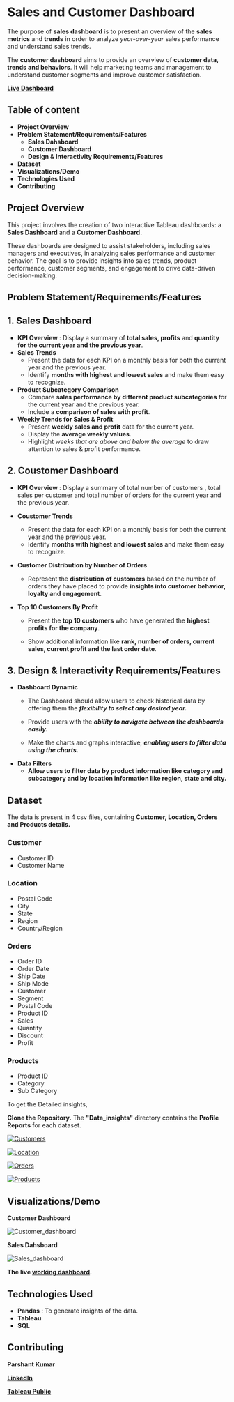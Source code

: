 
# **Sales and Customer Dashboard**

The purpose of **sales dashboard** is to present an overview of the **sales metrics** and **trends** in order to analyze *year-over-year* sales performance and understand sales trends.

The **customer dashboard** aims to provide an overview of **customer data, trends and behaviors**. It will help marketing teams and management to understand customer segments and improve customer satisfaction.

[**Live Dashboard**](https://public.tableau.com/views/SalesCustomerDashboardsDynamic_17260674432040/SalesDashboard?:language=en-US&:sid=&:redirect=auth&:display_count=n&:origin=viz_share_link)

## **Table of content**
- **Project Overview**
- **Problem Statement/Requirements/Features**
    - **Sales Dahsboard**
    - **Customer Dashboard**
    - **Design & Interactivity Requirements/Features**
- **Dataset**
- **Visualizations/Demo**
- **Technologies Used**
- **Contributing**

## **Project Overview**

This project involves the creation of two interactive Tableau dashboards: a **Sales Dashboard** and a **Customer Dashboard.**

These dashboards are designed to assist stakeholders, including sales managers and executives, in analyzing sales performance and customer behavior. The goal is to provide insights into sales trends, product performance, customer segments, and engagement to drive data-driven decision-making.

## **Problem Statement/Requirements/Features**

## **1. Sales Dashboard** 
- **KPI Overview** : Display a summary of **total sales, profits** and **quantity for the current year and the previous year**.
- **Sales Trends**
    - Present the data for each KPI on a monthly basis for both the current year and the previous year.
    - Identify **months with highest and lowest sales** and make them easy to recognize.
- **Product Subcategory Comparison**
    - Compare **sales performance by different product subcategories** for the current year and the previous year.
    - Include a **comparison of sales with profit**.
- **Weekly Trends for Sales & Profit**
    - Present **weekly sales and profit** data for the current year.
    - Display the **average weekly values**.
    - Highlight *weeks that are above and below the average* to draw attention to sales & profit performance.

## **2. Coustomer Dashboard**
- **KPI Overview** : Display a summary of total number of customers , total sales per customer and total number of orders for the current year and the previous year.
- **Coustomer Trends**
    - Present the data for each KPI on a monthly basis for both the current year and the previous year.
    - Identify **months with highest and lowest sales** and make them easy to recognize.

- **Customer Distribution by Number of Orders**
    - Represent the **distribution of customers** based on the number of orders they have placed to provide **insights into customer behavior, loyalty and engagement**.

- **Top 10 Customers By Profit**
    - Present the **top 10 customers** who have generated the **highest profits for the company**.

    - Show additional information like **rank, number of orders, current sales, current profit and the last order date**.

## **3. Design & Interactivity Requirements/Features**
- **Dashboard Dynamic**
    - The Dashboard should allow users to check historical data by offering them the ***flexibility to select any desired year.***

    - Provide users with the ***ability to navigate between the dashboards easily.***

    - Make the charts and graphs interactive, ***enabling users to filter data using the charts.***
- **Data Filters**
    - **Allow users to filter data by product information like category and subcategory and by location information like region, state and city.**

## **Dataset**
The data is present in 4 csv files, containing **Customer, Location, Orders and Products details.**
### Customer
- Customer ID
- Customer Name
### Location
- Postal Code 
- City 
- State 
- Region
- Country/Region
### Orders
- Order ID
- Order Date 
- Ship Date 
- Ship Mode
- Customer
- Segment 
- Postal Code 
- Product ID
- Sales
- Quantity 
- Discount 
- Profit
### Products
- Product ID
- Category
- Sub Category

To get the Detailed insights,

**Clone the Repository.** The **"Data_insights"** directory contains the **Profile Reports** for each dataset.

[![**Customers**](Demo_and_images/Customers.png)](Data_insights/Customers.html)

[![**Location**](Demo_and_images/Location.png)](Data_insights/Location.html)

[![**Orders**](Demo_and_images/Orders.png)](Data_insights/Orders.html)

[![**Products**](Demo_and_images/Products.png)](Data_insights/Products.html)


## **Visualizations/Demo**

**Customer Dashboard**

![Customer_dashboard](Demo_and_images/Customer_dashboard.png)

**Sales Dahsboard**

![Sales_dashboard](Demo_and_images/Sales_dashboard.png)

**The live [working dashboard](https://public.tableau.com/views/SalesCustomerDashboardsDynamic_17260674432040/SalesDashboard?:language=en-US&:sid=&:redirect=auth&:display_count=n&:origin=viz_share_link).**

## **Technologies Used**
- **Pandas** : To generate insights of the data.
- **Tableau**
- **SQL**

## **Contributing**
**Parshant Kumar**

[**LinkedIn**](www.linkedin.com/in/parshant-kumariiitg)

[**Tableau Public**](https://public.tableau.com/app/profile/parshant.kumar4158)










